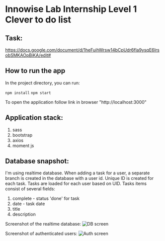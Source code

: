 # Innowise Lab Internship Level 1 Clever to do list

## Task:

https://docs.google.com/document/d/1heFuihWrsw14bCpUdr6fla9ysqE6IrsobSMKAOpBiKA/edit#

## How to run the app

In the project directory, you can run:

`npm install`
`npm start`

To open the application follow link in browser "http://localhost:3000"

## Application stack:

1. sass
2. bootstrap
3. axios
4. moment js

## Database snapshot:

I'm using realtime database. When adding a task for a user, a separate branch is created in the database with a user id.
Unique ID is created for each task. Tasks are loaded for each user based on UID. Tasks items consist of several fields:

1. complete - status 'done' for task
2. date - task date
3. title
4. description

Screenshot of the realtime database:
![DB screen](/dbSnapshot/screenshotDB.jpg)

Screenshot of authenticated users:
![Auth screen](/dbSnapshot/screenshotAuth.jpg)

